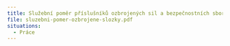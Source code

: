 ```yaml
---
title: Služební poměr příslušníků ozbrojených sil a bezpečnostních sborů
file: sluzebni-pomer-ozbrojene-slozky.pdf
situations:
  - Práce
---
```

